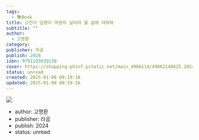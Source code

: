 ```yaml
---
tags:
  - 📚Book
title: 고전이 답했다 마땅히 살아야 할 삶에 대하여
subtitle: ""
author:
  - 고명환
category: 
publisher: 라곰
publish: 2024
isbn: 9791193939130
cover: https://shopping-phinf.pstatic.net/main_4986114/49861148625.20240820091409.jpg
status: unread
created: 2025-01-08 09:19:16
updated: 2025-01-08 09:19:16
---
```


![](https://shopping-phinf.pstatic.net/main_4986114/49861148625.20240820091409.jpg)


- author: 고명환
- publisher: 라곰
- publish: 2024
- status: unread